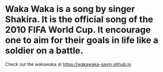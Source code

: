 # Waka Waka is a song by singer Shakira. It is the official song of the 2010 FIFA World Cup. It encourage one to aim for their goals in life like a soldier on a battle.
Check out the wakawaka at  https://wakawaka-gavin.github.io
